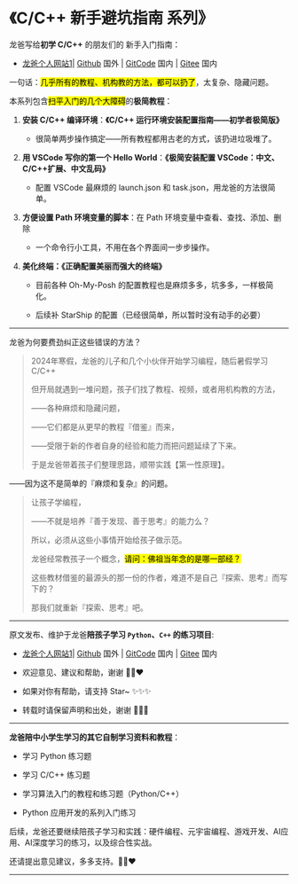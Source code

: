 # 《C/C++ 新手避坑指南 系列》

龙爸写给**初学 C/C++** 的朋友们的 新手入门指南：

+ [龙爸个人网站1](https://coffeedrunk.cn/archives/Cpp_Beginner_Guide)| [Github](https://github.com/LoongBa/Cpp_Beginner_Guide) 国外 | [GitCode](https://gitcode.com/LoongBa/Cpp_Beginner_Guide) 国内 | [Gitee](https://gitee.com/LoongBa/Cpp_Beginner_Guide) 国内

一句话：<mark>几乎所有的教程、机构教的方法，都可以扔了</mark>，太复杂、隐藏问题。

> 

本系列包含<mark>扫平入门的几个大障碍</mark>的**极简教程**：

1. **安装 C/C++ 编译环境**：**《C/C++ 运行环境安装配置指南——初学者极简版》**
   
   + 很简单两步操作搞定——所有教程都用古老的方式，该扔进垃圾堆了。

2. **用 VSCode 写你的第一个 Hello World**：**《极简安装配置 VSCode：中文、C/C++扩展、中文乱码》**
   
   + 配置 VSCode 最麻烦的 launch.json 和 task.json，用龙爸的方法很简单。

3. **方便设置 Path 环境变量的脚本**：在 Path 环境变量中查看、查找、添加、删除
   
   + 一个命令行小工具，不用在各个界面间一步步操作。

4. **美化终端：《正确配置美丽而强大的终端》**
   
   + 目前各种 Oh-My-Posh 的配置教程也是麻烦多多，坑多多，一样极简化。
   
   + 后续补 StarShip 的配置（已经很简单，所以暂时没有动手的必要）

---

龙爸为何要费劲纠正这些错误的方法？

> 2024年寒假，龙爸的儿子和几个小伙伴开始学习编程，随后暑假学习 C/C++
> 
> 但开局就遇到一堆问题，孩子们找了教程、视频，或者用机构教的方法，
> 
> ——各种麻烦和隐藏问题，
> 
> ——它们都是从更早的教程『借鉴』而来，
> 
> ——受限于新的作者自身的经验和能力而把问题延续了下来。
> 
> 于是龙爸带着孩子们整理思路，顺带实践【第一性原理】。

——因为这不是简单的『麻烦和复杂』的问题。

> 让孩子学编程，
> 
> ——不就是培养『善于发现、善于思考』的能力么？
> 
> 所以，必须从这些小事情开始给孩子做示范。
> 
> 龙爸经常教孩子一个概念，<mark>请问：佛祖当年念的是哪一部经？</mark>
> 
> 这些教材借鉴的最源头的那一份的作者，难道不是自己『探索、思考』而写下的？
> 
> 那我们就重新『探索、思考』吧。

---

原文发布、维护于龙爸**陪孩子学习 `Python`、`C++` 的练习项目**:

- [龙爸个人网站1](https://coffeedrunk.cn/archives/Cpp_Beginner_Guide)| [Github](https://github.com/LoongBa/Cpp_Beginner_Guide) 国外 | [GitCode](https://gitcode.com/LoongBa/Cpp_Beginner_Guide) 国内 | [Gitee](https://gitee.com/LoongBa/Cpp_Beginner_Guide) 国内

- 欢迎意见、建议和帮助，谢谢 🥰💕❤️

- 如果对你有帮助，请支持 Star~ ✨✨✨

- 转载时请保留声明和出处，谢谢 🤝🤝🤝

---

**龙爸陪中小学生学习的其它自制学习资料和教程**：

- 学习 Python 练习题

- 学习 C/C++ 练习题

- 学习算法入门的教程和练习题（Python/C++）

- Python 应用开发的系列入门练习

后续，龙爸还要继续陪孩子学习和实践：硬件编程、元宇宙编程、游戏开发、AI应用、AI深度学习的练习，以及综合性实战。

还请提出意见建议，多多支持。🥰💕❤️

- ---